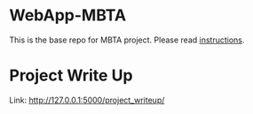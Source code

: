 # WebApp-MBTA
 This is the base repo for MBTA project. Please read [instructions](instructions.md). 

# Project Write Up
Link: http://127.0.0.1:5000/project_writeup/